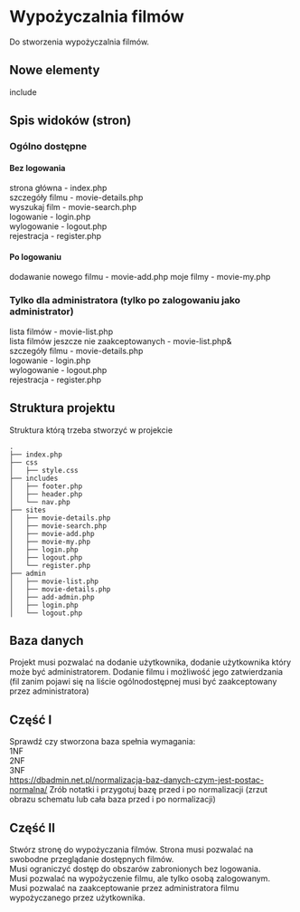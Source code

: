 # Wypożyczalnia filmów
Do stworzenia wypożyczalnia filmów.

## Nowe elementy
include

## Spis widoków (stron)
### Ogólno dostępne  
#### Bez logowania
strona główna - index.php  
szczegóły filmu - movie-details.php  
wyszukaj film - movie-search.php  
logowanie - login.php  
wylogowanie - logout.php  
rejestracja - register.php  
#### Po logowaniu
dodawanie nowego filmu - movie-add.php
moje filmy - movie-my.php

### Tylko dla administratora (tylko po zalogowaniu jako administrator)
lista filmów - movie-list.php  
lista filmów jeszcze nie zaakceptowanych - movie-list.php&  
szczegóły filmu - movie-details.php  
logowanie - login.php  
wylogowanie - logout.php  
rejestracja - register.php  

## Struktura projektu
Struktura którą trzeba stworzyć w projekcie  

```
.  
├── index.php  
├── css
│   ├── style.css
├── includes
│   ├── footer.php
│   ├── header.php
│   └── nav.php
├── sites
│   ├── movie-details.php
│   ├── movie-search.php
│   ├── movie-add.php
│   ├── movie-my.php
│   ├── login.php
│   ├── logout.php
│   └── register.php
├── admin
│   ├── movie-list.php
│   ├── movie-details.php
│   ├── add-admin.php
│   ├── login.php
│   └── logout.php
```

## Baza danych
Projekt musi pozwalać na dodanie użytkownika, dodanie użytkownika który może być administratorem.
Dodanie filmu i możliwość jego zatwierdzania (fil zanim pojawi się na liście ogólnodostępnej musi być zaakceptowany przez administratora)

## Część I
Sprawdź czy stworzona baza spełnia wymagania:  
1NF  
2NF  
3NF  
https://dbadmin.net.pl/normalizacja-baz-danych-czym-jest-postac-normalna/
Zrób notatki i przygotuj bazę przed i po normalizacji (zrzut obrazu schematu lub cała baza przed i po normalizacji)

## Część II
Stwórz stronę do wypożyczania filmów.
Strona musi pozwalać na swobodne przeglądanie dostępnych filmów.  
Musi ograniczyć dostęp do obszarów zabronionych bez logowania.  
Musi pozwalać na wypożyczenie filmu, ale tylko osobą zalogowanym.  
Musi pozwalać na zaakceptowanie przez administratora filmu wypożyczanego przez użytkownika.  
